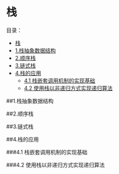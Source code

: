 # 栈
目录：
<!-- TOC -->
- [栈](#栈)
- [1.栈抽象数据结构](#栈抽象数据结构)
- [2.顺序栈](#顺序栈)
- [3.链式栈](#链式栈)
- [4.栈的应用](#栈的应用)
    - [4.1 栈嵌套调用机制的实现基础](#栈嵌套调用机制的实现基础)
    - [4.2 使用栈以非递归方式实现递归算法](#使用栈以非递归方式实现递归算法)
<!-- /MarkdownTOC -->

##1.栈抽象数据结构

##2.顺序栈

##3.链式栈

##4.栈的应用

###4.1 栈嵌套调用机制的实现基础


###4.2 使用栈以非递归方式实现递归算法

